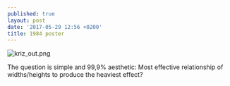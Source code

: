 ```yaml
---
published: true
layout: post
date: '2017-05-29 12:56 +0200'
title: 1984 poster
---
```

![kriz_out.png]({{site.baseurl}}/media/kriz_out.png)  

The question is simple and 99,9% aesthetic: Most effective relationship of widths/heights to produce the heaviest effect?
